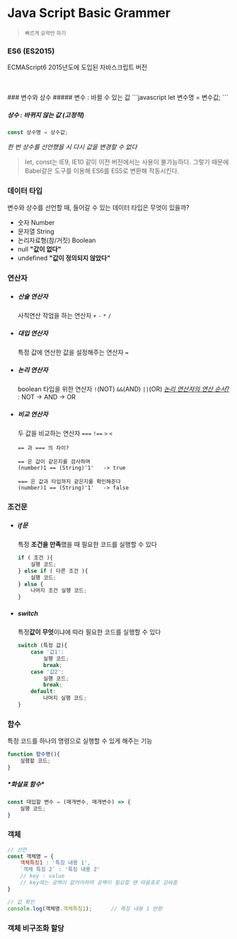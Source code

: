 # Java Script Basic Grammer
> <small>빠르게 요약만 하기</small>

### ES6 (ES2015)
ECMAScript6
2015년도에 도입된 자바스크립트 버전

<br>
<br>
### 변수와 상수
##### 변수 : 바뀔 수 있는 값
```javascript
let 변수명 =  변수값;
```

##### 상수 : 바뀌지 않는 값 (고정적)
```javascript
const 상수명 = 상수값;
```
*한 번 상수를 선언했을 시 다시 값을 변경할 수 없다*

>let, const는 IE9, IE10 같이 이전 버전에서는 사용이 불가능하다.
그렇기 때문에 Babel같은 도구를 이용해 ES6를 ES5로 변환해 작동시킨다.

### 데이터 타입

변수와 상수를 선언할 때, 들어갈 수 있는 데이터 타입은 무엇이 있을까?
- 숫자 Number
- 문자열 String
- 논리자료형(참/거짓) Boolean
- null  **"값이 없다"**
- undefined **"값이 정의되지 않았다"**

### 연산자

- ##### 산술 연산자
    사칙연산 작업을 하는 연산자
    `+` `-` `*` `/`
- ##### 대입 연산자
    특정 값에 연산한 값을 설정해주는 연산자
    `=`
- ##### 논리 연산자
    boolean 타입을 위한 연산자
    `!`(NOT) `&&`(AND) `||`(OR)
    <u>*논리 연산자의 연산 순서?*</u> : NOT -> AND -> OR
- ##### 비교 연산자
    두 값을 비교하는 연산자
    `===` `!==` `>` `<`
    <br>
    ```
    == 과 === 의 차이?

    == 은 값이 같은지를 검사하며 
    (number)1 == (String)'1'   -> true
    
    === 은 값과 타입까지 같은지를 확인해준다
    (number)1 == (String)'1'   -> false
    ```

### 조건문

- ##### if문
    특정 **조건을 만족**했을 때 필요한 코드를 실행할 수 있다
    ```javascript
    if ( 조건 ){
        실행 코드;
    } else if ( 다른 조건 ){
        실행 코드;
    } else {
        나머지 조건 실행 코드;
    }
    ```
- ##### switch
    특정**값이 무엇**이냐에 따라 필요한 코드를 실행할 수 있다
    ```javascript
    switch (특정 값){
        case '값1':
            실행 코드;
            break;
        case '값2':
            실행 코드;
            break;
        default:
            나머지 실행 코드;
    }
    ```

### 함수
특정 코드를 하나의 명령으로 실행할 수 있게 해주는 기능
```javascript
function 함수명(){
    실행할 코드;
}
```
##### \*화살표 함수\*
```javascript
const 대입할 변수 = (매개변수, 매개변수) => {
    실행 코드;
}
```

### 객체
```javascript
// 선언
const 객체명 = {
    객체특징1 : '특징 내용 1',
    `객체 특징 2` : '특징 내용 2'
    // key : value
    // key에는 공백이 없어야하며 공백이 필요할 땐 따옴표로 감싸줌
}

// 값 확인
console.log(객체명.객체특징1);      // 특징 내용 1 반환
```

### 객체 비구조화 할당